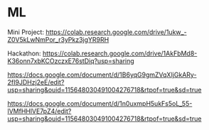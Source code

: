 # ML

Mini Project: https://colab.research.google.com/drive/1ukw_-Z0V5kLwNmPor_r3yPkz3jgYR9RH

Hackathon: https://colab.research.google.com/drive/1AkFbMd8-K36onn7xbKCOzczxE76stDiq?usp=sharing

https://docs.google.com/document/d/1B6yqG9gmZVqXIjGkARy-2fI9JDHzj2eE/edit?usp=sharing&ouid=115648030491004276718&rtpof=true&sd=true

https://docs.google.com/document/d/1n0uxmpH5ukFs5oL_55-lVMfHHlVE7pZ4/edit?usp=sharing&ouid=115648030491004276718&rtpof=true&sd=true
